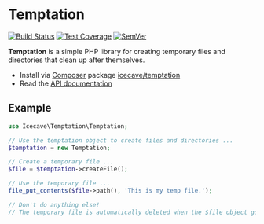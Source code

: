 # Temptation

[![Build Status]](https://travis-ci.org/IcecaveStudios/temptation)
[![Test Coverage]](https://coveralls.io/r/IcecaveStudios/temptation?branch=develop)
[![SemVer]](http://semver.org)

**Temptation** is a simple PHP library for creating temporary files and directories that clean up after themselves.

* Install via [Composer](http://getcomposer.org) package [icecave/temptation](https://packagist.org/packages/icecave/temptation)
* Read the [API documentation](http://icecavestudios.github.io/temptation/artifacts/documentation/api/)

## Example

```php
use Icecave\Temptation\Temptation;

// Use the temptation object to create files and directories ...
$temptation = new Temptation;

// Create a temporary file ...
$file = $temptation->createFile();

// Use the temporary file ...
file_put_contents($file->path(), 'This is my temp file.');

// Don't do anything else!
// The temporary file is automatically deleted when the $file object goes out of scope.
```

<!-- references -->
[Build Status]: http://b.adge.me/travis/IcecaveStudios/temptation/develop.svg
[Test Coverage]: http://b.adge.me/coveralls/IcecaveStudios/temptation/develop.svg
[SemVer]: http://b.adge.me/:semver-0.1.0-yellow.svg
